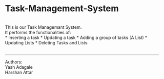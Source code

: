 # Task-Management-System
<br>
This is our Task Managemant System.
<br>
It performs the functionalities of:
<br>
* Inserting a task
* Updating a task
* Adding a group of tasks (A List)
* Updating Lists
* Deleting Tasks and Lists
<br><br>
<hr>
Authors: 
<br>
Yash Adagale
<br>
Harshan Attar

